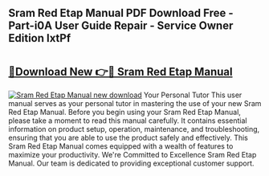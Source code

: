 ## Sram Red Etap Manual PDF Download Free - Part-i0A User Guide Repair - Service Owner Edition IxtPf

# <h2><a href="http://bc9834.oget.top/?id=Sram+Red+Etap+Manual">🔗Download New 👉🔴 Sram Red Etap Manual</a></h2>

[![Sram Red Etap Manual new download](https://i.imgur.com/5g1atiW.png)](http://bc9834.oget.top/?id=Sram+Red+Etap+Manual)
Your Personal Tutor This user manual serves as your personal tutor in mastering the use of your new Sram Red Etap Manual. Before you begin using your Sram Red Etap Manual, please take a moment to read this manual carefully. It contains essential information on product setup, operation, maintenance, and troubleshooting, ensuring that you are able to use the product safely and effectively. This Sram Red Etap Manual comes equipped with a wealth of features to maximize your productivity. We're Committed to Excellence Sram Red Etap Manual. Our team is dedicated to providing exceptional customer support.

